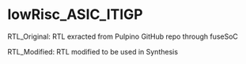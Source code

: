 # lowRisc_ASIC_ITIGP

RTL_Original: RTL exracted from Pulpino GitHub repo through fuseSoC

RTL_Modified: RTL modified to be used in Synthesis